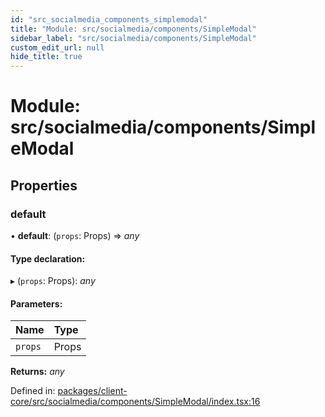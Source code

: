 ```yaml
---
id: "src_socialmedia_components_simplemodal"
title: "Module: src/socialmedia/components/SimpleModal"
sidebar_label: "src/socialmedia/components/SimpleModal"
custom_edit_url: null
hide_title: true
---
```


# Module: src/socialmedia/components/SimpleModal

## Properties

### default

• **default**: (`props`: Props) => *any*

#### Type declaration:

▸ (`props`: Props): *any*

#### Parameters:

| Name | Type |
| :------ | :------ |
| `props` | Props |

**Returns:** *any*

Defined in: [packages/client-core/src/socialmedia/components/SimpleModal/index.tsx:16](https://github.com/xr3ngine/xr3ngine/blob/7e8e151f1/packages/client-core/src/socialmedia/components/SimpleModal/index.tsx#L16)
